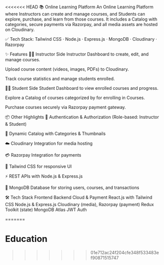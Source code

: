 <<<<<<< HEAD
📚 Online Learning Platform
An Online Learning Platform where Instructors can create and manage courses, and Students can explore, purchase, and learn from those courses.
It includes a Catalog with categories, secure payments via Razorpay, and all media assets are hosted on Cloudinary.

✅ Tech Stack: Tailwind CSS · Node.js · Express.js · MongoDB · Cloudinary · Razorpay

✨ Features
👩‍🏫 Instructor Side
Instructor Dashboard to create, edit, and manage courses.

Upload course content (videos, images, PDFs) to Cloudinary.

Track course statistics and manage students enrolled.

👨‍🎓 Student Side
Student Dashboard to view enrolled courses and progress.

Explore a Catalog of courses categorized by for enrolling in Courses.

Purchase courses securely via Razorpay payment gateway.

📦 Other Highlights
🔐 Authentication & Authorization (Role-based: Instructor & Student)

📂 Dynamic Catalog with Categories & Thumbnails

☁️ Cloudinary Integration for media hosting

💳 Razorpay Integration for payments

🎨 Tailwind CSS for responsive UI

⚡ REST APIs with Node.js & Express.js

📡 MongoDB Database for storing users, courses, and transactions


🛠️ Tech Stack
Frontend	Backend	Cloud & Payment
React.js with Tailwind CSS	Node.js & Express.js	Cloudinary (media), Razorpay (payment)
Redux Toolkit (state)	MongoDB Atlas	JWT Auth

=======
# Education
>>>>>>> 01e712ac24f204cfe348f533483ef90871515747
